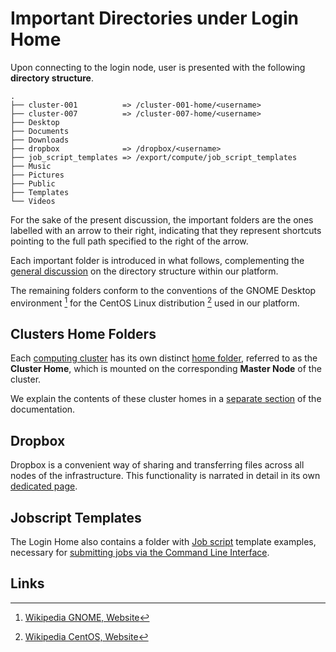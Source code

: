 # Important Directories under Login Home 

Upon connecting to the login node, user is presented with the following **directory structure**.
 
```
.
├── cluster-001          => /cluster-001-home/<username>
├── cluster-007          => /cluster-007-home/<username>
├── Desktop
├── Documents
├── Downloads
├── dropbox              => /dropbox/<username>
├── job_script_templates => /export/compute/job_script_templates
├── Music
├── Pictures
├── Public
├── Templates
└── Videos
```

For the sake of the present discussion, the important folders are the ones labelled with an arrow to their right, indicating that they represent shortcuts pointing to the full path specified to the right of the arrow.

Each important folder is introduced in what follows, complementing the [general discussion](../../data-on-disk/directories.md) on the directory structure within our platform.

 The remaining folders conform to the conventions of the GNOME Desktop environment [^1] for the CentOS Linux distribution [^2] used in our platform.

## Clusters Home Folders

Each [computing cluster](../clusters/overview.md) has its own distinct [home folder](../clusters/directories.md), referred to as the **Cluster Home**, which is mounted on the corresponding **Master Node** of the cluster.

We explain the contents of these cluster homes in a [separate section](../clusters/directories.md) of the documentation.

## Dropbox

Dropbox is a convenient way of sharing and transferring files across all nodes of the infrastructure. This functionality is narrated in detail in its own [dedicated page](../../data-in-objectstorage/dropbox.md).

## Jobscript Templates

The Login Home also contains a folder with [Job script](../../jobs-cli/batch-script.md) template examples, necessary for [submitting jobs via the Command Line Interface](../../jobs-cli/overview.md). 

## Links

[^1]: [Wikipedia GNOME, Website](https://en.wikipedia.org/wiki/GNOME)

[^2]: [Wikipedia CentOS, Website](https://en.wikipedia.org/wiki/CentOS)
